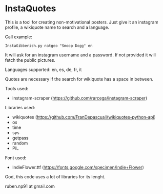 # InstaQuotes
This is a tool for creating non-motivational posters. Just give it an instagram profile, a wikiquote name to search and a language.

Call example:
```
InstaGibberish.py natgeo "Snoop Dogg" en
```
It will ask for an instagram username and a password. If not provided it will fetch the public pictures.

Languages supported: en, es, de, fr, it

Quotes are necessary if the search for wikiquote has a space in between.

Tools used:
* instagram-scraper (https://github.com/rarcega/instagram-scraper)

Libraries used:
* wikiquotes (https://github.com/FranDepascuali/wikiquotes-python-api)
* os
* time
* sys
* getpass
* random
* PIL

Font used:
* IndieFlower.ttf (https://fonts.google.com/specimen/Indie+Flower)

God, this code uses a lot of libraries for its lenght.

ruben.np91 at gmail.com
